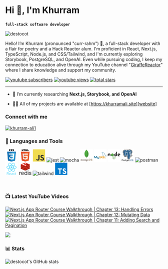 # Hi 👋, I'm Khurram
**`full-stack software developer`**
<p>
  <img src="https://komarev.com/ghpvc/?username=destocot&label=Profile%20views&color=0e75b6&style=flat" alt="destocot" />
</p>

Hello! I’m Khurram (pronounced "curr-rahm") 👋, a full-stack developer with a flair for poetry and a Hack Reactor alum. I'm proficient in React, Next.js, TypeScript, Node.js, and CSS/Tailwind, and I'm currently exploring Storybook, PostgreSQL, and OpenAI. Even while pursuing coding, I keep my connection to education alive through my YouTube channel "[GiraffeReactor][youtube]" where I share knowledge and support my community. 

 <p align="left">
      <a href="https://www.youtube.com/c/giraffereactor?sub_confirmation=1">
         <img alt="youtube subscribers" title="Subscribe to my YouTube channel" src="https://custom-icon-badges.demolab.com/youtube/channel/subscribers/UCtUA3gHBQwxn5C2L5xMRF0Q?color=%23E05D44&label=SUBSCRIBE&logo=video&logoColor=white&style=for-the-badge&labelColor=CE4630"/></a> 
      <a href="https://www.youtube.com/c/giraffereactor">
         <img alt="youtube views" title="YouTube views" src="https://custom-icon-badges.demolab.com/youtube/channel/views/UCtUA3gHBQwxn5C2L5xMRF0Q?color=%23E1AD0E&logo=eye&logoColor=white&style=for-the-badge&labelColor=C79600"/></a> 
      <a href="https://github.com/destocot?tab=repositories&sort=stargazers">
         <img alt="total stars" title="Total stars on GitHub" src="https://custom-icon-badges.demolab.com/github/stars/destocot?color=55960c&style=for-the-badge&labelColor=488207&logo=star"/></a>
   </p>
   
---


- 🌱 I’m currently researching **Next.js, Storybook, and OpenAI**

- 👨‍💻 All of my projects are available at [https://khurramali.site][website]

### Connect with me 
<p>
<a href="https://linkedin.com/in/khurram-ali1" target="blank"><img align="center" src="https://raw.githubusercontent.com/rahuldkjain/github-profile-readme-generator/master/src/images/icons/Social/linked-in-alt.svg" alt="khurram-ali1" height="30" width="40" /></a>
</p>

### 🧰 Languages and Tools

<p> 
  <img src="https://raw.githubusercontent.com/devicons/devicon/master/icons/css3/css3-original-wordmark.svg" alt="css3" width="40" height="40"/>
  <img src="https://raw.githubusercontent.com/devicons/devicon/master/icons/html5/html5-original-wordmark.svg" alt="html5" width="40" height="40"/> 
  <img src="https://raw.githubusercontent.com/devicons/devicon/master/icons/javascript/javascript-original.svg" alt="javascript" width="40" height="40"/>   <img src="https://www.vectorlogo.zone/logos/jestjsio/jestjsio-icon.svg" alt="jest" width="40" height="40"/> 
  <img src="https://www.vectorlogo.zone/logos/mochajs/mochajs-icon.svg" alt="mocha" width="40" height="40"/> 
  <img src="https://raw.githubusercontent.com/devicons/devicon/master/icons/mongodb/mongodb-original-wordmark.svg" alt="mongodb" width="40" height="40"/>   <img src="https://raw.githubusercontent.com/devicons/devicon/master/icons/mysql/mysql-original-wordmark.svg" alt="mysql" width="40" height="40"/>
  <img src="https://raw.githubusercontent.com/devicons/devicon/master/icons/nodejs/nodejs-original-wordmark.svg" alt="nodejs" width="40" height="40"/>      <img src="https://raw.githubusercontent.com/devicons/devicon/master/icons/postgresql/postgresql-original-wordmark.svg" alt="postgresql" width="40" height="40"/>
  <img src="https://www.vectorlogo.zone/logos/getpostman/getpostman-icon.svg" alt="postman" width="40" height="40"/> 
  <img src="https://raw.githubusercontent.com/devicons/devicon/master/icons/react/react-original-wordmark.svg" alt="react" width="40" height="40"/>
  <img src="https://raw.githubusercontent.com/devicons/devicon/master/icons/redis/redis-original-wordmark.svg" alt="redis" width="40" height="40"/>
  <img src="https://www.vectorlogo.zone/logos/tailwindcss/tailwindcss-icon.svg" alt="tailwind" width="40" height="40"/>
  <img src="https://raw.githubusercontent.com/devicons/devicon/master/icons/typescript/typescript-original.svg" alt="typescript" width="40" height="40"/> </p>
<br />

### 📺 Latest YouTube Videos

<!-- BEGIN YOUTUBE-CARDS -->
[![Next.js App Router Course Walkthrough | Chapter 13: Handling Errors](https://ytcards.demolab.com/?id=0yuXxRHZBeM&title=Next.js+App+Router+Course+Walkthrough+%7C+Chapter+13%3A+Handling+Errors&lang=en&timestamp=1716138000&background_color=%230d1117&title_color=%23ffffff&stats_color=%23dedede&max_title_lines=1&width=250&border_radius=5&duration=605 "Next.js App Router Course Walkthrough | Chapter 13: Handling Errors")](https://www.youtube.com/watch?v=0yuXxRHZBeM)
[![Next.js App Router Course Walkthrough | Chapter 12: Mutating Data](https://ytcards.demolab.com/?id=YIYn-Qme5eA&title=Next.js+App+Router+Course+Walkthrough+%7C+Chapter+12%3A+Mutating+Data&lang=en&timestamp=1716123633&background_color=%230d1117&title_color=%23ffffff&stats_color=%23dedede&max_title_lines=1&width=250&border_radius=5&duration=1621 "Next.js App Router Course Walkthrough | Chapter 12: Mutating Data")](https://www.youtube.com/watch?v=YIYn-Qme5eA)
[![Next.js App Router Course Walkthrough | Chapter 11: Adding Search and Pagination](https://ytcards.demolab.com/?id=pTfvERQJzes&title=Next.js+App+Router+Course+Walkthrough+%7C+Chapter+11%3A+Adding+Search+and+Pagination&lang=en&timestamp=1716051636&background_color=%230d1117&title_color=%23ffffff&stats_color=%23dedede&max_title_lines=1&width=250&border_radius=5&duration=1961 "Next.js App Router Course Walkthrough | Chapter 11: Adding Search and Pagination")](https://www.youtube.com/watch?v=pTfvERQJzes)
<!-- END YOUTUBE-CARDS -->

[<img src="https://custom-icon-badges.demolab.com/badge/-Subscribe%20For%20More-red?style=for-the-badge&logo=video&logoColor=white"/>](https://www.youtube.com/c/giraffereactor?sub_confirmation=1)

### 📊 Stats

![destocot's GitHub stats](https://github-readme-stats.vercel.app/api?username=destocot&show_icons=true&theme=gruvbox)

<!--

-->
[website]: https://khurramali.site
[youtube]: https://youtube.com/@giraffereactor
